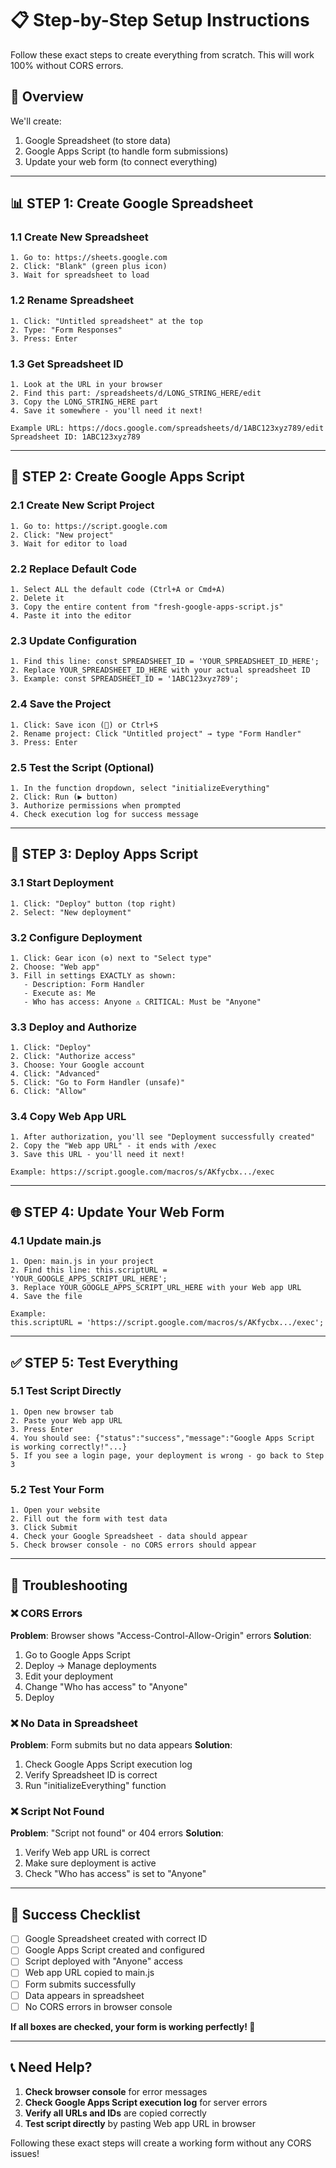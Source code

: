 # 📋 Step-by-Step Setup Instructions

Follow these exact steps to create everything from scratch. This will work 100% without CORS errors.

## 🎯 Overview
We'll create:
1. Google Spreadsheet (to store data)
2. Google Apps Script (to handle form submissions)
3. Update your web form (to connect everything)

---

## 📊 STEP 1: Create Google Spreadsheet

### 1.1 Create New Spreadsheet
```
1. Go to: https://sheets.google.com
2. Click: "Blank" (green plus icon)
3. Wait for spreadsheet to load
```

### 1.2 Rename Spreadsheet
```
1. Click: "Untitled spreadsheet" at the top
2. Type: "Form Responses"
3. Press: Enter
```

### 1.3 Get Spreadsheet ID
```
1. Look at the URL in your browser
2. Find this part: /spreadsheets/d/LONG_STRING_HERE/edit
3. Copy the LONG_STRING_HERE part
4. Save it somewhere - you'll need it next!

Example URL: https://docs.google.com/spreadsheets/d/1ABC123xyz789/edit
Spreadsheet ID: 1ABC123xyz789
```

---

## 🔧 STEP 2: Create Google Apps Script

### 2.1 Create New Script Project
```
1. Go to: https://script.google.com
2. Click: "New project"
3. Wait for editor to load
```

### 2.2 Replace Default Code
```
1. Select ALL the default code (Ctrl+A or Cmd+A)
2. Delete it
3. Copy the entire content from "fresh-google-apps-script.js"
4. Paste it into the editor
```

### 2.3 Update Configuration
```
1. Find this line: const SPREADSHEET_ID = 'YOUR_SPREADSHEET_ID_HERE';
2. Replace YOUR_SPREADSHEET_ID_HERE with your actual spreadsheet ID
3. Example: const SPREADSHEET_ID = '1ABC123xyz789';
```

### 2.4 Save the Project
```
1. Click: Save icon (💾) or Ctrl+S
2. Rename project: Click "Untitled project" → type "Form Handler"
3. Press: Enter
```

### 2.5 Test the Script (Optional)
```
1. In the function dropdown, select "initializeEverything"
2. Click: Run (▶️ button)
3. Authorize permissions when prompted
4. Check execution log for success message
```

---

## 🚀 STEP 3: Deploy Apps Script

### 3.1 Start Deployment
```
1. Click: "Deploy" button (top right)
2. Select: "New deployment"
```

### 3.2 Configure Deployment
```
1. Click: Gear icon (⚙️) next to "Select type"
2. Choose: "Web app"
3. Fill in settings EXACTLY as shown:
   - Description: Form Handler
   - Execute as: Me
   - Who has access: Anyone ⚠️ CRITICAL: Must be "Anyone"
```

### 3.3 Deploy and Authorize
```
1. Click: "Deploy"
2. Click: "Authorize access"
3. Choose: Your Google account
4. Click: "Advanced"
5. Click: "Go to Form Handler (unsafe)"
6. Click: "Allow"
```

### 3.4 Copy Web App URL
```
1. After authorization, you'll see "Deployment successfully created"
2. Copy the "Web app URL" - it ends with /exec
3. Save this URL - you'll need it next!

Example: https://script.google.com/macros/s/AKfycbx.../exec
```

---

## 🌐 STEP 4: Update Your Web Form

### 4.1 Update main.js
```
1. Open: main.js in your project
2. Find this line: this.scriptURL = 'YOUR_GOOGLE_APPS_SCRIPT_URL_HERE';
3. Replace YOUR_GOOGLE_APPS_SCRIPT_URL_HERE with your Web app URL
4. Save the file

Example:
this.scriptURL = 'https://script.google.com/macros/s/AKfycbx.../exec';
```

---

## ✅ STEP 5: Test Everything

### 5.1 Test Script Directly
```
1. Open new browser tab
2. Paste your Web app URL
3. Press Enter
4. You should see: {"status":"success","message":"Google Apps Script is working correctly!"...}
5. If you see a login page, your deployment is wrong - go back to Step 3
```

### 5.2 Test Your Form
```
1. Open your website
2. Fill out the form with test data
3. Click Submit
4. Check your Google Spreadsheet - data should appear
5. Check browser console - no CORS errors should appear
```

---

## 🔧 Troubleshooting

### ❌ CORS Errors
**Problem**: Browser shows "Access-Control-Allow-Origin" errors
**Solution**: 
1. Go to Google Apps Script
2. Deploy → Manage deployments
3. Edit your deployment
4. Change "Who has access" to "Anyone"
5. Deploy

### ❌ No Data in Spreadsheet
**Problem**: Form submits but no data appears
**Solution**:
1. Check Google Apps Script execution log
2. Verify Spreadsheet ID is correct
3. Run "initializeEverything" function

### ❌ Script Not Found
**Problem**: "Script not found" or 404 errors
**Solution**:
1. Verify Web app URL is correct
2. Make sure deployment is active
3. Check "Who has access" is set to "Anyone"

---

## 🎉 Success Checklist

- [ ] Google Spreadsheet created with correct ID
- [ ] Google Apps Script created and configured
- [ ] Script deployed with "Anyone" access
- [ ] Web app URL copied to main.js
- [ ] Form submits successfully
- [ ] Data appears in spreadsheet
- [ ] No CORS errors in browser console

**If all boxes are checked, your form is working perfectly! 🚀**

---

## 📞 Need Help?

1. **Check browser console** for error messages
2. **Check Google Apps Script execution log** for server errors
3. **Verify all URLs and IDs** are copied correctly
4. **Test script directly** by pasting Web app URL in browser

Following these exact steps will create a working form without any CORS issues!